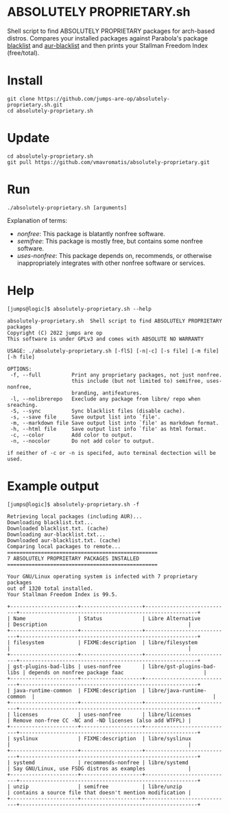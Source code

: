 # ABSOLUTELY PROPRIETARY.sh

Shell script to find ABSOLUTELY PROPRIETARY packages for arch-based distros. Compares your installed packages against Parabola's package [blacklist](https://git.parabola.nu/blacklist.git/plain/blacklist.txt) and [aur-blacklist](https://git.parabola.nu/blacklist.git/plain/aur-blacklist.txt) and then prints your Stallman Freedom Index (free/total).

# Install
```
git clone https://github.com/jumps-are-op/absolutely-proprietary.sh.git
cd absolutely-proprietary.sh
```
# Update
```
cd absolutely-proprietary.sh
git pull https://github.com/vmavromatis/absolutely-proprietary.git
```
# Run
```
./absolutely-proprietary.sh [arguments]
```

Explanation of terms:
- *nonfree*: This package is blatantly nonfree software.
- *semifree*: This package is mostly free, but contains some nonfree software.
- *uses-nonfree*: This package depends on, recommends, or otherwise inappropriately integrates with other nonfree software or services.

# Help
```
[jumps@logic]$ absolutely-proprietary.sh --help

absolutely-proprietary.sh  Shell script to find ABSOLUTELY PROPRIETARY packages
Copyright (C) 2022 jumps are op
This software is under GPLv3 and comes with ABSOLUTE NO WARRANTY

USAGE: ./absolutely-proprietary.sh [-flS] [-n|-c] [-s file] [-m file] [-h file]

OPTIONS:
 -f, --full          Print any proprietary packages, not just nonfree.
                     this include (but not limited to) semifree, uses-nonfree,
                     branding, antifeatures.
 -l, --nolibrerepo   Execlude any package from libre/ repo when sreaching.
 -S, --sync          Sync blacklist files (disable cache).
 -s, --save file     Save output list into `file'.
 -m, --markdown file Save output list into `file' as markdown format.
 -h, --html file     Save output list info `file' as html format.
 -c, --color         Add color to output.
 -n, --nocolor       Do not add color to output.

if neither of -c or -n is specifed, auto terminal dectection will be used.
```
# Example output
```
[jumps@logic]$ absolutely-proprietary.sh -f

Retrieving local packages (including AUR)...
Downloading blacklist.txt...
Downloaded blacklist.txt. (cache)
Downloading aur-blacklist.txt...
Downloaded aur-blacklist.txt. (cache)
Comparing local packages to remote...
=================================================
7 ABSOLUTELY PROPRIETARY PACKAGES INSTALLED
=================================================

Your GNU/Linux operating system is infected with 7 proprietary packages
out of 1320 total installed.
Your Stallman Freedom Index is 99.5.

+----------------------+--------------------+----------------------------+----------------------------------------------------------+
| Name                 | Status             | Libre Alternative          | Description                                              |
+----------------------+--------------------+----------------------------+----------------------------------------------------------+
| filesystem           | FIXME:description  | libre/filesystem           |                                                          |
+----------------------+--------------------+----------------------------+----------------------------------------------------------+
| gst-plugins-bad-libs | uses-nonfree       | libre/gst-plugins-bad-libs | depends on nonfree package faac                          |
+----------------------+--------------------+----------------------------+----------------------------------------------------------+
| java-runtime-common  | FIXME:description  | libre/java-runtime-common  |                                                          |
+----------------------+--------------------+----------------------------+----------------------------------------------------------+
| licenses             | uses-nonfree       | libre/licenses             | Remove non-free CC -NC and -ND licenses (also add WTFPL) |
+----------------------+--------------------+----------------------------+----------------------------------------------------------+
| syslinux             | FIXME:description  | libre/syslinux             |                                                          |
+----------------------+--------------------+----------------------------+----------------------------------------------------------+
| systemd              | recommends-nonfree | libre/systemd              | Say GNU/Linux, use FSDG distros as examples              |
+----------------------+--------------------+----------------------------+----------------------------------------------------------+
| unzip                | semifree           | libre/unzip                | contains a source file that doesn't mention modification |
+----------------------+--------------------+----------------------------+----------------------------------------------------------+
```
